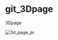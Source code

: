 # git_3Dpage
3Dpage


![3d_page_pr](https://user-images.githubusercontent.com/68694844/120067889-e39a7c80-c0b8-11eb-9909-1fb9364c21ce.gif)
